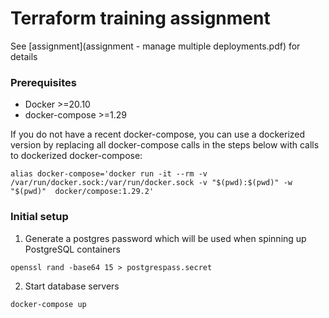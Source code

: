 # Terraform training assignment

See [assignment](assignment - manage multiple deployments.pdf) for details

### Prerequisites

- Docker >=20.10
- docker-compose >=1.29

If you do not have a recent docker-compose, you can use a dockerized version by replacing all docker-compose calls in the steps below with calls to dockerized docker-compose:
```
alias docker-compose='docker run -it --rm -v /var/run/docker.sock:/var/run/docker.sock -v "$(pwd):$(pwd)" -w "$(pwd)"  docker/compose:1.29.2'
```

### Initial setup

1. Generate a postgres password which will be used when spinning up PostgreSQL containers
```
openssl rand -base64 15 > postgrespass.secret
```

2. Start database servers
```
docker-compose up
```
